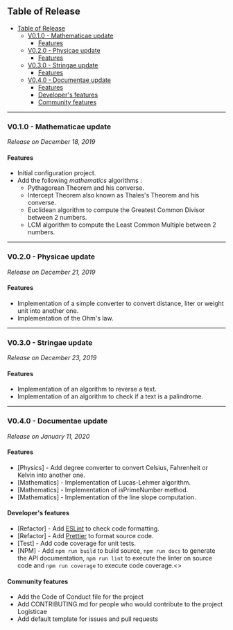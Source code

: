 ## Table of Release

- [Table of Release](#table-of-release)
  - [V0.1.0 - Mathematicae update](#v010---mathematicae-update)
    - [Features](#features)
  - [V0.2.0 - Physicae update](#v020---physicae-update)
    - [Features](#features-1)
  - [V0.3.0 - Stringae update](#v030---stringae-update)
    - [Features](#features-2)
  - [V0.4.0 - Documentae update](#v040---documentae-update)
    - [Features](#features-3)
    - [Developer's features](#developers-features)
    - [Community features](#community-features)

---

### V0.1.0 - Mathematicae update

*Release on December 18, 2019*

#### Features

- Initial configuration project.
- Add the following *mathematics* algorithms :
  - Pythagorean Theorem and his converse.
  - Intercept Theorem  also known as Thales's Theorem and his converse.
  - Euclidean algorithm to compute the Greatest Common Divisor between 2 numbers.
  - LCM algorithm to compute the Least Common Multiple between 2 numbers.

---

### V0.2.0 - Physicae update

*Release on December 21, 2019*

#### Features

- Implementation of a simple converter to convert distance, liter or weight unit into another one.
- Implementation of the Ohm's law.

---

### V0.3.0 - Stringae update

*Release on December 23, 2019*

#### Features

- Implementation of an algorithm to reverse a text.
- Implementation of an algorithm to check if a text is a palindrome.

---

### V0.4.0 - Documentae update

*Release on January 11, 2020*

#### Features

- [Physics] - Add degree converter to convert Celsius, Fahrenheit or Kelvin into another one.
- [Mathematics] - Implementation of Lucas-Lehmer algorithm.
- [Mathematics] - Implementation of isPrimeNumber method.
- [Mathematics] - Implementation of the line slope computation.

#### Developer's features

- [Refactor] - Add [ESLint](https://eslint.org/) to check code formatting.
- [Refactor] - Add [Prettier](https://prettier.io/) to format source code.
- [Test] - Add code coverage for unit tests.
- [NPM] - Add `npm run build` to build source, `npm run docs` to generate the API documentation,
  `npm run lint` to execute the linter on source code and `npm run coverage` to execute code coverage.<>

#### Community features

- Add the Code of Conduct file for the project
- Add CONTRIBUTING.md for people who would contribute to the project Logisticae
- Add default template for issues and pull requests

